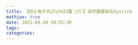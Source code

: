 ```yaml
---
title: 【初入电子坑之stm32篇（六）】定时器基础与Systick
mathjax: true
date: 2021-04-20 20:55:30
tags:
categories:
---
```


